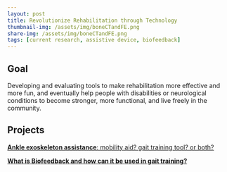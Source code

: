 ```yaml
---
layout: post
title: Revolutionize Rehabilitation through Technology
thumbnail-img: /assets/img/boneCTandFE.png
share-img: /assets/img/boneCTandFE.png
tags: [current research, assistive device, biofeedback]
---
```


## Goal

Developing and evaluating tools to make rehabilitation more effective and more fun, and eventually help people with disabilities or neurological conditions to become stronger, more functional, and live freely in the community.


## Projects

[**Ankle exoskeleton assistance**: mobility aid? gait training tool? or both?]()

[**What is Biofeedback and how can it be used in gait training?**]()


